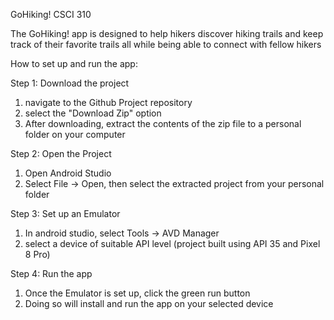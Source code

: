 GoHiking! CSCI 310

The GoHiking! app is designed to help hikers discover hiking trails and keep track of their favorite trails 
all while being able to connect with fellow hikers

How to set up and run the app:

Step 1: Download the project
1. navigate to the Github Project repository
2. select the "Download Zip" option
3. After downloading, extract the contents of the zip file to a personal folder on your computer

Step 2: Open the Project
1. Open Android Studio
2. Select File -> Open, then select the extracted project from your personal folder

Step 3: Set up an Emulator
1. In android studio, select Tools -> AVD Manager
2. select a device of suitable API level (project built using API 35 and Pixel 8 Pro)

Step 4: Run the app
1. Once the Emulator is set up, click the green run button
2. Doing so will install and run the app on your selected device

